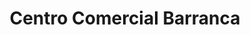 ---
title: "Centro Comercial Barranca"
url: /barranca/centro-comercial-barranca/
shop: Einkaufszentrum
---